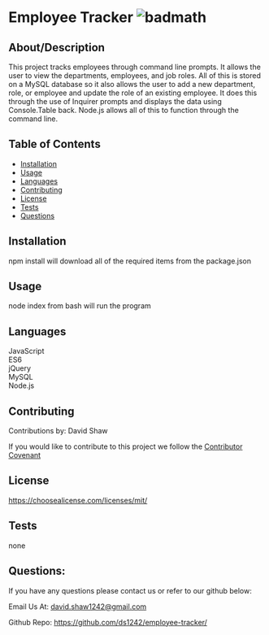 
  # Employee Tracker  ![badmath](https://img.shields.io/badge/license-MIT-blue)

  ## About/Description

  This project tracks employees through command line prompts.  It allows the user to view the departments, employees, and job roles.  All of this is stored on a MySQL database so it also allows the user to add a new department, role, or employee and update the role of an existing employee.  It does this through the use of Inquirer prompts and displays the data using Console.Table back.  Node.js allows all of this to function through the command line.

  ## Table of Contents

  * [Installation](#installation)
  * [Usage](#usage)
  * [Languages](#languages)
  * [Contributing](#contributing)
  * [License](#license)
  * [Tests](#tests)
  * [Questions](#questions)
  
  ## Installation

  npm install will download all of the required items from the package.json

  ## Usage

  node index from bash will run the program

  ## Languages

  JavaScript<br>ES6<br>jQuery<br>MySQL<br>Node.js<br>

  ## Contributing

  Contributions by: David Shaw

  If you would like to contribute to this project we follow the [Contributor Covenant](https://www.contributor-covenant.org/)

  ## License

  https://choosealicense.com/licenses/mit/

  ## Tests

  none

  ## Questions:

  If you have any questions please contact us or refer to our github below:

  Email Us At: david.shaw1242@gmail.com

  Github Repo: https://github.com/ds1242/employee-tracker/



